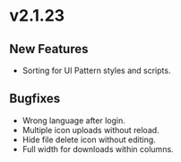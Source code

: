 # v2.1.23

## New Features

* Sorting for UI Pattern styles and scripts.

## Bugfixes

* Wrong language after login.
* Multiple icon uploads without reload.
* Hide file delete icon without editing.
* Full width for downloads within columns.